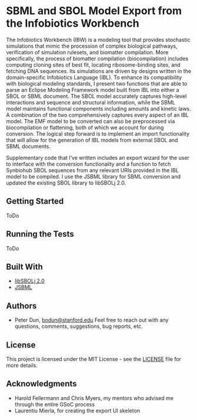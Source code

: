 # SBML and SBOL Model Export from the Infobiotics Workbench
The Infobiotics Workbench (IBW) is a modeling tool that provides stochastic simulations that mimic the procession of complex biological pathways, verification of simulation rulesets, and biomatter compilation. More specifically, the process of biomatter compilation (biocompilation) includes computing cloning sites of best fit, locating ribosome-binding sites, and fetching DNA sequences. Its simulations are driven by designs written in the domain-specific Infobiotics Language (IBL). To enhance its compatibility with biological modeling standards, I present two functions that are able to parse an Eclipse Modeling Framework model built from IBL into either a SBOL or SBML document. The SBOL model accurately captures high-level interactions and sequence and structural information, while the SBML model maintains functional components including amounts and kinetic laws. A combination of the two comprehensively captures every aspect of an IBL model. The EMF model to be converted can also be preprocessed via biocompilation or flattening, both of which we account for during conversion. The logical step forward is to implement an import functionality that will allow for the generation of IBL models from external SBOL and SBML documents.

Supplementary code that I’ve written includes an export wizard for the user to interface with the conversion functionality and a function to fetch Synbiohub SBOL sequences from any relevant URIs provided in the IBL model to be compiled. I use the JSBML library for SBML conversion and updated the existing SBOL library to libSBOLj 2.0.
## Getting Started
ToDo
## Running the Tests
ToDo
## Built With
* [libSBOLj 2.0](https://github.com/SynBioDex/libSBOLj)
* [JSBML](https://github.com/sbmlteam/jsbml)
## Authors
* Peter Dun, bodun@stanford.edu
Feel free to reach out with any questions, comments, suggestions, bug reports, etc.
## License
This project is licensed under the MIT License - see the [LICENSE](https://github.com/BoyDun/IBW_SBML_SBOL_Export/blob/master/LICENSE) file for more details.
## Acknowledgments
* Harold Fellermann and Chris Myers, my mentors who advised me through the entire GSoC process
* Laurentiu Mierla, for creating the export UI skeleton
